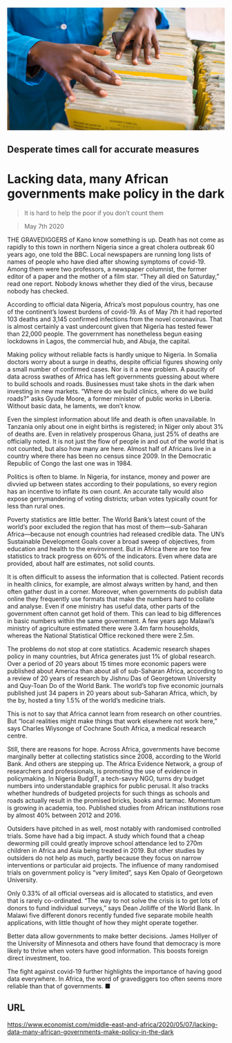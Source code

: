 ![](./images/20200509_MAP006_0.jpg)

## Desperate times call for accurate measures

# Lacking data, many African governments make policy in the dark

> It is hard to help the poor if you don’t count them

> May 7th 2020

THE GRAVEDIGGERS of Kano know something is up. Death has not come as rapidly to this town in northern Nigeria since a great cholera outbreak 60 years ago, one told the BBC. Local newspapers are running long lists of names of people who have died after showing symptoms of covid-19. Among them were two professors, a newspaper columnist, the former editor of a paper and the mother of a film star. “They all died on Saturday,” read one report. Nobody knows whether they died of the virus, because nobody has checked.

According to official data Nigeria, Africa’s most populous country, has one of the continent’s lowest burdens of covid-19. As of May 7th it had reported 103 deaths and 3,145 confirmed infections from the novel coronavirus. That is almost certainly a vast undercount given that Nigeria has tested fewer than 22,000 people. The government has nonetheless begun easing lockdowns in Lagos, the commercial hub, and Abuja, the capital.

Making policy without reliable facts is hardly unique to Nigeria. In Somalia doctors worry about a surge in deaths, despite official figures showing only a small number of confirmed cases. Nor is it a new problem. A paucity of data across swathes of Africa has left governments guessing about where to build schools and roads. Businesses must take shots in the dark when investing in new markets. “Where do we build clinics, where do we build roads?” asks Gyude Moore, a former minister of public works in Liberia. Without basic data, he laments, we don’t know.

Even the simplest information about life and death is often unavailable. In Tanzania only about one in eight births is registered; in Niger only about 3% of deaths are. Even in relatively prosperous Ghana, just 25% of deaths are officially noted. It is not just the flow of people in and out of the world that is not counted, but also how many are here. Almost half of Africans live in a country where there has been no census since 2009. In the Democratic Republic of Congo the last one was in 1984.

Politics is often to blame. In Nigeria, for instance, money and power are divvied up between states according to their populations, so every region has an incentive to inflate its own count. An accurate tally would also expose gerrymandering of voting districts; urban votes typically count for less than rural ones.

Poverty statistics are little better. The World Bank’s latest count of the world’s poor excluded the region that has most of them—sub-Saharan Africa—because not enough countries had released credible data. The UN’s Sustainable Development Goals cover a broad sweep of objectives, from education and health to the environment. But in Africa there are too few statistics to track progress on 60% of the indicators. Even where data are provided, about half are estimates, not solid counts.

It is often difficult to assess the information that is collected. Patient records in health clinics, for example, are almost always written by hand, and then often gather dust in a corner. Moreover, when governments do publish data online they frequently use formats that make the numbers hard to collate and analyse. Even if one ministry has useful data, other parts of the government often cannot get hold of them. This can lead to big differences in basic numbers within the same government. A few years ago Malawi’s ministry of agriculture estimated there were 3.4m farm households, whereas the National Statistical Office reckoned there were 2.5m.

The problems do not stop at core statistics. Academic research shapes policy in many countries, but Africa generates just 1% of global research. Over a period of 20 years about 15 times more economic papers were published about America than about all of sub-Saharan Africa, according to a review of 20 years of research by Jishnu Das of Georgetown University and Quy-Toan Do of the World Bank. The world’s top five economic journals published just 34 papers in 20 years about sub-Saharan Africa, which, by the by, hosted a tiny 1.5% of the world’s medicine trials.

This is not to say that Africa cannot learn from research on other countries. But “local realities might make things that work elsewhere not work here,” says Charles Wiysonge of Cochrane South Africa, a medical research centre.

Still, there are reasons for hope. Across Africa, governments have become marginally better at collecting statistics since 2008, according to the World Bank. And others are stepping up. The Africa Evidence Network, a group of researchers and professionals, is promoting the use of evidence in policymaking. In Nigeria BudgIT, a tech-savvy NGO, turns dry budget numbers into understandable graphics for public perusal. It also tracks whether hundreds of budgeted projects for such things as schools and roads actually result in the promised bricks, books and tarmac. Momentum is growing in academia, too. Published studies from African institutions rose by almost 40% between 2012 and 2016.

Outsiders have pitched in as well, most notably with randomised controlled trials. Some have had a big impact. A study which found that a cheap deworming pill could greatly improve school attendance led to 270m children in Africa and Asia being treated in 2019. But other studies by outsiders do not help as much, partly because they focus on narrow interventions or particular aid projects. The influence of many randomised trials on government policy is “very limited”, says Ken Opalo of Georgetown University.

Only 0.33% of all official overseas aid is allocated to statistics, and even that is rarely co-ordinated. “The way to not solve the crisis is to get lots of donors to fund individual surveys,” says Dean Jolliffe of the World Bank. In Malawi five different donors recently funded five separate mobile health applications, with little thought of how they might operate together.

Better data allow governments to make better decisions. James Hollyer of the University of Minnesota and others have found that democracy is more likely to thrive when voters have good information. This boosts foreign direct investment, too.

The fight against covid-19 further highlights the importance of having good data everywhere. In Africa, the word of gravediggers too often seems more reliable than that of governments. ■

## URL

https://www.economist.com/middle-east-and-africa/2020/05/07/lacking-data-many-african-governments-make-policy-in-the-dark

